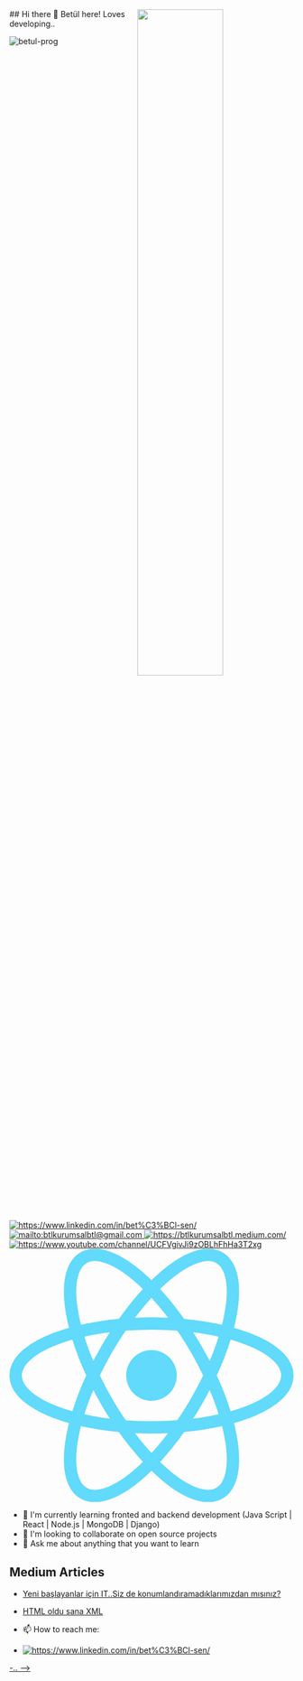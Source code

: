 <img src="https://github-readme-stats.vercel.app/api?username=betul-prog&show_icons=true&theme=tokyonight" align='right' width="55%">
## Hi there 👋 Betül here! Loves developing..

<p align="left"> <img src="https://komarev.com/ghpvc/?username=betul-prog" alt="betul-prog" /> </p>
<a href="https://www.linkedin.com/in/bet%C3%BCl-sen/" target="_blank">
    <img src="https://img.shields.io/badge/%20-linkedin-0072b1" alt="https://www.linkedin.com/in/bet%C3%BCl-sen/">
</a>
<a href="mailto:btlkurumsalbtl" target="_blank">
    <img src="https://img.shields.io/badge/%20-gmail-B23121" alt="mailto:btlkurumsalbtl@gmail.com">
</a>
<a href="https://btlkurumsalbtl.medium.com/" target="_blank">
    <img src="https://img.shields.io/badge/%20-medium-black" alt="https://btlkurumsalbtl.medium.com/">
</a>
<a href="https://www.youtube.com/channel/UCFVgivJi9zOBLhFhHa3T2xg" target="_blank">
    <img src="https://img.shields.io/badge/youtube-%23FF0000.svg?&style=for-the-badge&logo=youtube&logoColor=white" alt="https://www.youtube.com/channel/UCFVgivJi9zOBLhFhHa3T2xg">
</a>
<a>
<img src="data:image/svg+xml;base64,PHN2ZyB4bWxucz0iaHR0cDovL3d3dy53My5vcmcvMjAwMC9zdmciIHZpZXdCb3g9Ii0xMS41IC0xMC4yMzE3NCAyMyAyMC40NjM0OCI+CiAgPHRpdGxlPlJlYWN0IExvZ288L3RpdGxlPgogIDxjaXJjbGUgY3g9IjAiIGN5PSIwIiByPSIyLjA1IiBmaWxsPSIjNjFkYWZiIi8+CiAgPGcgc3Ryb2tlPSIjNjFkYWZiIiBzdHJva2Utd2lkdGg9IjEiIGZpbGw9Im5vbmUiPgogICAgPGVsbGlwc2Ugcng9IjExIiByeT0iNC4yIi8+CiAgICA8ZWxsaXBzZSByeD0iMTEiIHJ5PSI0LjIiIHRyYW5zZm9ybT0icm90YXRlKDYwKSIvPgogICAgPGVsbGlwc2Ugcng9IjExIiByeT0iNC4yIiB0cmFuc2Zvcm09InJvdGF0ZSgxMjApIi8+CiAgPC9nPgo8L3N2Zz4K">
</a>    

- 🌱 I'm currently learning fronted and backend development (Java Script | React | Node.js | MongoDB | Django)
- 👯 I'm looking to collaborate on open source projects
- 💬 Ask me about anything that you want to learn
## Medium Articles
- [Yeni başlayanlar için IT..Siz de konumlandıramadıklarımızdan mısınız?](https://btlkurumsalbtl.medium.com/yeni-ba%C5%9Flayanlar-i%C3%A7in-it-sizde-konumland%C4%B1ramad%C4%B1klar%C4%B1m%C4%B1zdan-m%C4%B1s%C4%B1n%C4%B1z-7990b013427b)
- [HTML oldu sana XML](https://btlkurumsalbtl.medium.com/html-oldu-sana-xml-d6d3d2cae617)

- 📫 How to reach me: 
- <a href="https://www.linkedin.com/in/bet%C3%BCl-sen/" target="_blank">
    <img src="https://img.shields.io/badge/%20-linkedin-0072b1" alt="https://www.linkedin.com/in/bet%C3%BCl-sen/">
-..
-->
